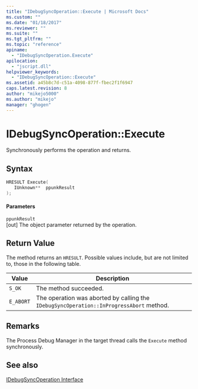 ```yaml
---
title: "IDebugSyncOperation::Execute | Microsoft Docs"
ms.custom: ""
ms.date: "01/18/2017"
ms.reviewer: ""
ms.suite: ""
ms.tgt_pltfrm: ""
ms.topic: "reference"
apiname: 
  - "IDebugSyncOperation.Execute"
apilocation: 
  - "jscript.dll"
helpviewer_keywords: 
  - "IDebugSyncOperation::Execute"
ms.assetid: a45b8c7d-c51a-4098-877f-fbec2f1f6947
caps.latest.revision: 8
author: "mikejo5000"
ms.author: "mikejo"
manager: "ghogen"
---
```

# IDebugSyncOperation::Execute
Synchronously performs the operation and returns.  
  
## Syntax  
  
```cpp
HRESULT Execute(  
   IUnknown**  ppunkResult  
);  
```  
  
#### Parameters  
 `ppunkResult`  
 [out] The object parameter returned by the operation.  
  
## Return Value  
 The method returns an `HRESULT`. Possible values include, but are not limited to, those in the following table.  
  
|Value|Description|  
|-----------|-----------------|  
|`S_OK`|The method succeeded.|  
|`E_ABORT`|The operation was aborted by calling the `IDebugSyncOperation::InProgressAbort` method.|  
  
## Remarks  
 The Process Debug Manager in the target thread calls the `Execute` method synchronously.  
  
## See also  
 [IDebugSyncOperation Interface](../../winscript/reference/idebugsyncoperation-interface.md)